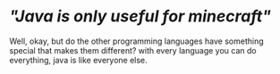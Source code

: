 # *"Java is only useful for minecraft"*
Well, okay, but do the other programming languages have something special that makes them different? with every language you can do everything, java is like everyone else.